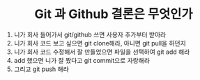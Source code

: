 <div align = "center">
  
# Git 과 Github 결론은 무엇인가

</div>

1. 니가 회사 들어가서 git/github 쓰면 사용자 추가부터 받아라
2. 니가 회사 코드 보고 싶으면 git clone해라, 아니면 git pull을 하던지
3. 니가 회사 코드 수정해서 잘 만들었으면 파일을 선택하여 git add 해라
4. add 했으면 니가 잘 짰다고 git commit으로 자랑해라
5. 그리고 git push 해라

